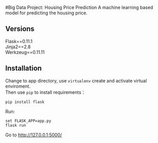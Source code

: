 #Big Data Project: Housing Price Prediction
A machine learning based model for predicting the housing price.


## Versions
Flask==0.11.1  
Jinja2==2.8  
Werkzeug==0.11.11  

## Installation
Change to app directory, use `virtualenv` create and activate virtual enviroment.  
Then use `pip` to install requirements：  
```
pip install flask
```
Run:  
```
set FLASK_APP=app.py    
flask run
```

Go to http://127.0.0.1:5000/

